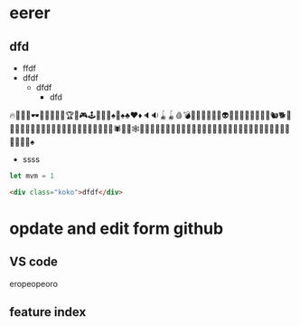 # eerer

## dfd


* ffdf
* dfdf
    * dfdf
        * dfd

🔥👗🧤🧦🕶💋🎱🥇🥈🥉🏆🧩🎮🕹🎰🎲🔮♠🧸♠♣♥♦🔈🔉🪀🪀🩸💣🚬🔋🔌🙄🤑🤖👽👾🐙🦔🐉🐍🐢🐊🦎🐿🐕🦌🐎🐕‍🦺🐅🐪🐖🦨🐘🐁🦈🦦🦖🐓🐚🐜🐝🐛🦇🦋🦚🕷🦂🐞🕸🦠👤🦾🧠👀👯‍♂️👯‍♀️🧜‍♂️🧜‍♀️🧛‍♂️🧛‍♀️🧚‍♂️🧚‍♀️🦸‍♀️🦸‍♂️🦹‍♀️🦹‍♂️🧙‍♀️🧙‍♂️♠️

* ssss



```javascript
let mvm = 1
```
```html
<div class="koko">dfdf</div>
```

# opdate and edit form github

## VS code 

eropeopeoro

## feature index